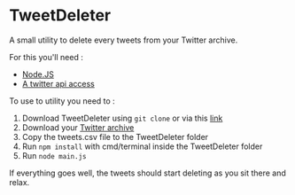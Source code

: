 # TweetDeleter

A small utility to delete every tweets from your Twitter archive.

For this you'll need :
- [Node.JS](https://nodejs.org/)
- [A twitter api access](https://apps.twitter.com)

To use to utility you need to :

1. Download TweetDeleter using `git clone` or via this [link](https://github.com/jumono/TweetDeleter/archive/master.zip) 
2. Download your [Twitter archive](https://twitter.com/settings/account)
3. Copy the tweets.csv file to the TweetDeleter folder
4. Run `npm install` with cmd/terminal inside the TweetDeleter folder
5. Run `node main.js`

If everything goes well, the tweets should start deleting as you sit there and relax.
